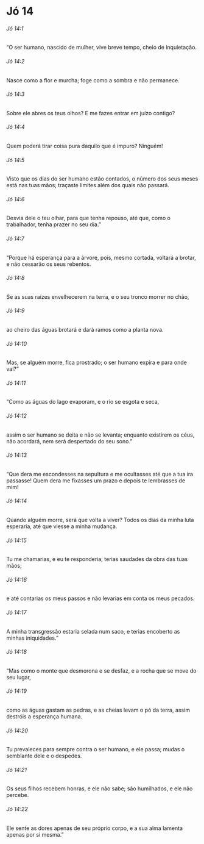 # Jó 14

###### Jó 14:1

“O ser humano, nascido de mulher, vive breve tempo, cheio de inquietação.

###### Jó 14:2

Nasce como a flor e murcha; foge como a sombra e não permanece.

###### Jó 14:3

Sobre ele abres os teus olhos? E me fazes entrar em juízo contigo?

###### Jó 14:4

Quem poderá tirar coisa pura daquilo que é impuro? Ninguém!

###### Jó 14:5

Visto que os dias do ser humano estão contados, o número dos seus meses está nas tuas mãos; traçaste limites além dos quais não passará.

###### Jó 14:6

Desvia dele o teu olhar, para que tenha repouso, até que, como o trabalhador, tenha prazer no seu dia.”

###### Jó 14:7

“Porque há esperança para a árvore, pois, mesmo cortada, voltará a brotar, e não cessarão os seus rebentos.

###### Jó 14:8

Se as suas raízes envelhecerem na terra, e o seu tronco morrer no chão,

###### Jó 14:9

ao cheiro das águas brotará e dará ramos como a planta nova.

###### Jó 14:10

Mas, se alguém morre, fica prostrado; o ser humano expira e para onde vai?”

###### Jó 14:11

“Como as águas do lago evaporam, e o rio se esgota e seca,

###### Jó 14:12

assim o ser humano se deita e não se levanta; enquanto existirem os céus, não acordará, nem será despertado do seu sono.”

###### Jó 14:13

“Que dera me escondesses na sepultura e me ocultasses até que a tua ira passasse! Quem dera me fixasses um prazo e depois te lembrasses de mim!

###### Jó 14:14

Quando alguém morre, será que volta a viver? Todos os dias da minha luta esperaria, até que viesse a minha mudança.

###### Jó 14:15

Tu me chamarias, e eu te responderia; terias saudades da obra das tuas mãos;

###### Jó 14:16

e até contarias os meus passos e não levarias em conta os meus pecados.

###### Jó 14:17

A minha transgressão estaria selada num saco, e terias encoberto as minhas iniquidades.”

###### Jó 14:18

“Mas como o monte que desmorona e se desfaz, e a rocha que se move do seu lugar,

###### Jó 14:19

como as águas gastam as pedras, e as cheias levam o pó da terra, assim destróis a esperança humana.

###### Jó 14:20

Tu prevaleces para sempre contra o ser humano, e ele passa; mudas o semblante dele e o despedes.

###### Jó 14:21

Os seus filhos recebem honras, e ele não sabe; são humilhados, e ele não percebe.

###### Jó 14:22

Ele sente as dores apenas de seu próprio corpo, e a sua alma lamenta apenas por si mesma.”

